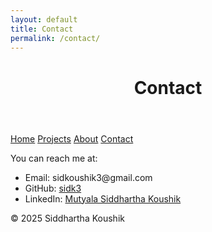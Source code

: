 ```yaml
---
layout: default
title: Contact
permalink: /contact/
---
```


<link rel="stylesheet" href="assets/style.css">

<header>
  <h1>Contact</h1>
</header>

<nav>
  <a href="/">Home</a>
  <a href="/projects/">Projects</a>
  <a href="/about/">About</a>
  <a href="/contact/">Contact</a>
</nav>

<main>
  <p>You can reach me at:</p>
  <ul>
    <li>Email: sidkoushik3@gmail.com</li>
    <li>GitHub: <a href="https://github.com/sidk3">sidk3</a></li>
    <li>LinkedIn: <a href="https://linkedin.com/in/siddhartha-koushik-mutyala">Mutyala Siddhartha Koushik</a></li>
  </ul>
</main>

<footer>
  © 2025 Siddhartha Koushik
</footer>
